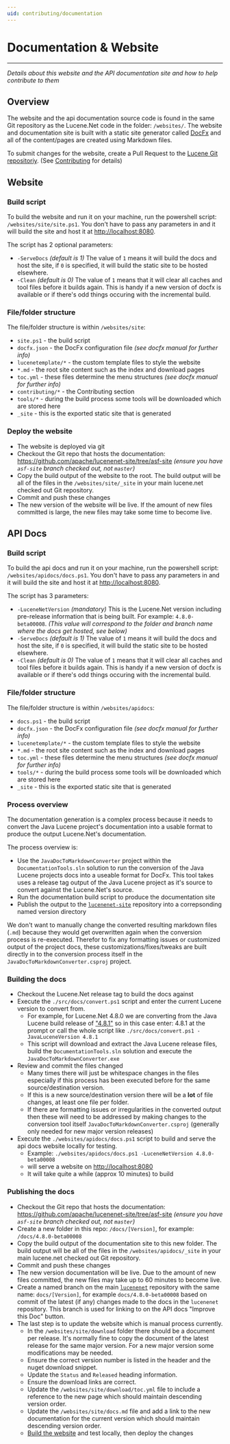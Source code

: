```yaml
---
uid: contributing/documentation
---
```

Documentation & Website
===============

---------------

_Details about this website and the API documentation site and how to help contribute to them_

## Overview

The website and the api documentation source code is found in the same Git repository as the Lucene.Net code in the folder: `/websites/`. The website and documentation site is built with a static site generator called [DocFx](https://dotnet.github.io/docfx/) and all of the content/pages are created using Markdown files.

To submit changes for the website, create a Pull Request to the [Lucene Git repositoriy](https://github.com/apache/lucenenet). (See [Contributing](xref:contributing#submit-a-pull-request) for details)

## Website

### Build script

To build the website and run it on your machine, run the powershell script: `/websites/site/site.ps1`. You don't have to pass any parameters in and it will build the site and host it at [http://localhost:8080](http://localhost:8080). 

The script has 2 optional parameters:

* `-ServeDocs` _(default is 1)_ The value of `1` means it will build the docs and host the site, if `0` is specified, it will build the static site to be hosted elsewhere.
* `-Clean` _(default is 0)_ The value of `1` means that it will clear all caches and tool files before it builds again. This is handy if a new version of docfx is available or if there's odd things occuring with the incremental build.

### File/folder structure

The file/folder structure is within `/websites/site`:

* `site.ps1` - the build script
* `docfx.json` - the DocFx configuration file _(see docfx manual for further info)_
* `lucenetemplate/*` - the custom template files to style the website
* `*.md` - the root site content such as the index and download pages
* `toc.yml` - these files determine the menu structures _(see docfx manual for further info)_
* `contributing/*` - the Contributing section
* `tools/*` - during the build process some tools will be downloaded which are stored here
* `_site` - this is the exported static site that is generated

### Deploy the website

* The website is deployed via git
* Checkout the Git repo that hosts the documentation: https://github.com/apache/lucenenet-site/tree/asf-site _(ensure you have `asf-site` branch checked out, not `master`)_
* Copy the build output of the website to the root. The build output will be all of the files in the `/websites/site/_site` in your main lucene.net checked out Git repository. 
* Commit and push these changes
* The new version of the website will be live. If the amount of new files committed is large, the new files may take some time to become live. 

## API Docs

### Build script

To build the api docs and run it on your machine, run the powershell script: `/websites/apidocs/docs.ps1`. You don't have to pass any parameters in and it will build the site and host it at [http://localhost:8080](http://localhost:8080). 

The script has 3 parameters:

* `-LuceneNetVersion` _(mandatory)_ This is the Lucene.Net version including pre-release information that is being built. For example: `4.8.0-beta00008`. _(This value will correspond to the folder and branch name where the docs get hosted, see below)_
* `-ServeDocs` _(default is 1)_ The value of `1` means it will build the docs and host the site, if `0` is specified, it will build the static site to be hosted elsewhere.
* `-Clean` _(default is 0)_ The value of `1` means that it will clear all caches and tool files before it builds again. This is handy if a new version of docfx is available or if there's odd things occuring with the incremental build.

### File/folder structure

The file/folder structure is within `/websites/apidocs`:

* `docs.ps1` - the build script
* `docfx.json` - the DocFx configuration file _(see docfx manual for further info)_
* `lucenetemplate/*` - the custom template files to style the website
* `*.md` - the root site content such as the index and download pages
* `toc.yml` - these files determine the menu structures _(see docfx manual for further info)_
* `tools/*` - during the build process some tools will be downloaded which are stored here
* `_site` - this is the exported static site that is generated

### Process overview

The documentation generation is a complex process because it needs to convert the Java Lucene project's documentation into a usable format to produce the output Lucene.Net's documentation. 

The process overview is:

* Use the `JavaDocToMarkdownConverter` project within the `DocumentationTools.sln` solution to run the conversion of the Java Lucene projects docs into a useable format for DocFx. This tool takes uses a release tag output of the Java Lucene project as it's source to convert against the Lucene.Net's source. 
* Run the documentation build script to produce the documentation site
* Publish the output to the [`lucenenet-site`](https://github.com/apache/lucenenet-site) repository into a correpsonding named version directory

We don't want to manually change the converted resulting markdown files (`.md`) because they would get overwritten again when the conversion process is re-executed. Therefor to fix any formatting issues or customized output of the project docs, these customizations/fixes/tweaks are built directly in to the conversion process itself in the `JavaDocToMarkdownConverter.csproj` project.

### Building the docs

* Checkout the Lucene.Net release tag to build the docs against
* Execute the `./src/docs/convert.ps1` script and enter the current Lucene version to convert from. 
  * For example, for Lucene.Net 4.8.0 we are converting from the Java Lucene build release of ["4.8.1"](https://github.com/apache/lucene-solr/releases/tag/releases%2Flucene-solr%2F4.8.1) so in this case enter: 4.8.1 at the prompt or call the whole script like `./src/docs/convert.ps1 -JavaLuceneVersion 4.8.1`
  * This script will download and extract the Java Lucene release files, build the `DocumentationTools.sln` solution and execute the `JavaDocToMarkdownConverter.exe`
* Review and commit the files changed
  * Many times there will just be whitespace changes in the files especially if this process has been executed before for the same source/destination version.
  * If this is a new source/destination version there will be a **lot** of file changes, at least one file per folder.
  * If there are formatting issues or irregularities in the converted output then these will need to be addressed by making changes to the conversion tool itself `JavaDocToMarkdownConverter.csproj` (generally only needed for new major version releases)
* Execute the `./websites/apidocs/docs.ps1` script to build and serve the api docs website locally for testing.
  * Example: `./websites/apidocs/docs.ps1 -LuceneNetVersion 4.8.0-beta00008`
  * will serve a website on [http://localhost:8080](http://localhost:8080)
  * It will take quite a while (approx 10 minutes) to build
  

### Publishing the docs

* Checkout the Git repo that hosts the documentation: https://github.com/apache/lucenenet-site/tree/asf-site _(ensure you have `asf-site` branch checked out, not `master`)_
* Create a new folder in this repo: `/docs/[Version]`, for example: `/docs/4.8.0-beta00008`
* Copy the build output of the documentation site to this new folder. The build output will be all of the files in the `/websites/apidocs/_site` in your main lucene.net checked out Git repository. 
* Commit and push these changes
* The new version documentation will be live. Due to the amount of new files committed, the new files may take up to 60 minutes to become live. 
* Create a named branch on the main [`lucenenet`](https://github.com/apache/lucenenet) repository with the same name: `docs/[Version]`, for example `docs/4.8.0-beta00008` based on commit of the latest (if any) changes made to the docs in the `lucenenet` repository. This branch is used for linking to on the API docs "Improve this Doc" button.
* The last step is to update the website which is manual process currently. 
  * In the `/websites/site/download` folder there should be a document per release. It's normally fine to copy the document of the latest release for the same major version. For a new major version some modifications may be needed. 
  * Ensure the correct version number is listed in the header and the nuget download snippet.
  * Update the `Status` and `Released` heading information. 
  * Ensure the download links are correct.
  * Update the `/websites/site/download/toc.yml` file to include a reference to the new page which should maintain descending version order.
  * Update the `/websites/site/docs.md` file and add a link to the new documentation for the current version which should maintain descending version order.
  * [Build the website](#website) and test locally, then deploy the changes
  
